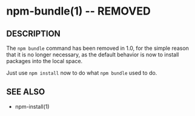 npm-bundle(1) -- REMOVED
========================


































































<extoc></extoc>

## DESCRIPTION

The `npm bundle` command has been removed in 1.0, for the simple reason
that it is no longer necessary, as the default behavior is now to
install packages into the local space.

Just use `npm install` now to do what `npm bundle` used to do.

## SEE ALSO

* npm-install(1)
